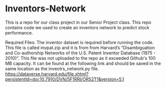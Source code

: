 # Inventors-Network
This is a repo for our class project in our Senior Project class. This repo contains code we used to create an inventors network to predict stock performance.

Required Files:
The inventor dataset is required before running the code. This file is called invpat.zip and it is from from Harvard’s “Disambiguation and Co-authorship Networks of the U.S. Patent Inventor Database (1975 - 2010)”. This file was not uploaded to the repo as it exceeded Github's 100 MB capacity. It can be found at the following link and should be saved in the same location as the inveotrs_network.py file.
https://dataverse.harvard.edu/file.xhtml?persistentId=doi:10.7910/DVN/5F1RRI/OR52T1&version=5.1

